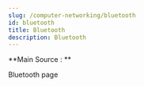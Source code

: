```yaml
---
slug: /computer-networking/bluetooth
id: bluetooth
title: Bluetooth
description: Bluetooth
---
```


**Main Source : **

Bluetooth page
